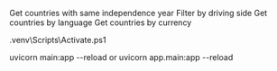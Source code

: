 Get countries with same independence year
Filter by driving side
Get countries by language
Get countries by currency


.venv\Scripts\Activate.ps1

uvicorn main:app --reload
or
uvicorn app.main:app --reload
